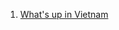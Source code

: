 1. [What's up in Vietnam](https://github.com/dawiddominiak/blog-articles/blob/master/What’s%20up%20in%20Vietnam.md)
